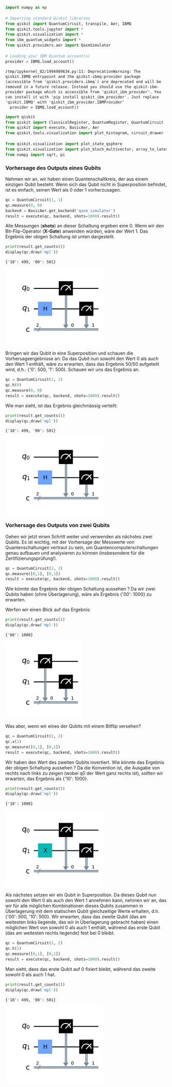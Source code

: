 ```python
import numpy as np

# Importing standard Qiskit libraries
from qiskit import QuantumCircuit, transpile, Aer, IBMQ
from qiskit.tools.jupyter import *
from qiskit.visualization import *
from ibm_quantum_widgets import *
from qiskit.providers.aer import QasmSimulator

# Loading your IBM Quantum account(s)
provider = IBMQ.load_account()
```

    /tmp/ipykernel_82/1994989634.py:11: DeprecationWarning: The qiskit.IBMQ entrypoint and the qiskit-ibmq-provider package (accessible from 'qiskit.providers.ibmq`) are deprecated and will be removed in a future release. Instead you should use the qiskit-ibm-provider package which is accessible from 'qiskit_ibm_provider'. You can install it with 'pip install qiskit_ibm_provider'. Just replace 'qiskit.IBMQ' with 'qiskit_ibm_provider.IBMProvider'
      provider = IBMQ.load_account()



```python
import qiskit
from qiskit import ClassicalRegister, QuantumRegister, QuantumCircuit
from qiskit import execute, BasicAer, Aer
from qiskit.tools.visualization import plot_histogram, circuit_drawer

from qiskit.visualization import plot_state_qsphere
from qiskit.visualization import plot_bloch_multivector, array_to_latex
from numpy import sqrt, pi
```

### Vorhersage des Outputs eines Qubits

Nehmen wir an, wir haben einen Quantenschaltkreis, der aus einem einzigen Qubit besteht. 
Wenn sich das Qubit nicht in Superposition befindet, ist es einfach, seinen Wert als 0 oder 1 vorherzusagen.


```python
qc = QuantumCircuit(1, 1)
qc.measure(0, 0)
backend = BasicAer.get_backend('qasm_simulator')
result = execute(qc, backend, shots=1000).result()
```

Alle Messungen (**shots**) an dieser Schaltung ergeben eine 0. 
Wenn wir den Bit-Flip-Operator (**X-Gate**) anwenden würden, wäre der Wert 1. Das Ergebnis der obigen Schaltung ist unten dargestellt.


```python
print(result.get_counts())
display(qc.draw('mpl'))
```

    {'10': 499, '00': 501}



    
![png](output_6_1.png)
    


Bringen wir das Qubit in eine Superposition und schauen die Vorhersageergebnisse an: 
Da das Qubit nun sowohl den Wert 0 als auch den Wert 1 enthält, wäre zu erwarten, dass das Ergebnis 50/50 aufgeteilt wird, d.h.: 
{'0': 500, '1': 500}. 
Schauen wir uns das Ergebnis an.


```python
qc = QuantumCircuit(1, 1)
qc.h(0)
qc.measure(0, 0)
result = execute(qc, backend, shots=1000).result()

```

Wie man sieht, ist das Ergebnis gleichmässig verteilt:


```python
print(result.get_counts())
display(qc.draw('mpl'))
```

    {'10': 499, '00': 501}



    
![png](output_10_1.png)
    


### Vorhersage des Outputs von zwei Qubits

Gehen wir jetzt einen Schritt weiter und verwenden als nächstes zwei Qubits. 
Es ist wichtig, mit der Vorhersage der Messwerte von Quantenschaltungen vertraut zu sein, um Quantencomputerschaltungen genau aufbauen und analysieren zu können 
(insbesondere für die Zertifizierungsprüfung!).


```python
qc = QuantumCircuit(2, 2)
qc.measure([0,1], [0,1])
result = execute(qc, backend, shots=1000).result()

```

Wie könnte das Ergebnis der obigen Schaltung aussehen ?
Da wir zwei Qubits haben (ohne Überlagerung), wäre als Ergebnis {'00': 1000} zu erwarten. 

Werfen wir einen Blick auf das Ergebnis:


```python
print(result.get_counts())
display(qc.draw('mpl'))
```

    {'00': 1000}



    
![png](output_15_1.png)
    


Was aber, wenn wir eines der Qubits mit einem Bitflip versehen?


```python
qc = QuantumCircuit(2, 2)
qc.x(1)
qc.measure([0,1], [0,1])
result = execute(qc, backend, shots=1000).result()

```

Wir haben den Wert des zweiten Qubits invertiert. 
Wie könnte das Ergebnis der obigen Schaltung aussehen ?
Da die Konvention ist, die Ausgabe von rechts nach links zu zeigen (wobei q0 der Wert ganz rechts ist), sollten wir erwarten, das Ergebnis als {'10': 1000}.


```python
print(result.get_counts())
display(qc.draw('mpl'))
```

    {'10': 1000}



    
![png](output_19_1.png)
    


Als nächstes setzen wir ein Qubit in Superposition. 
Da dieses Qubit nun sowohl den Wert 0 als auch den Wert 1 annehmen kann, nehmen wir an, 
das wir für alle möglichen Kombinationen dieses Qubits zusammen in Überlagerung mit dem statischen Qubit gleichzeitige Werte erhalten,
d.h. {'00': 500, '10': 500}. 
Wir erwarten, dass das zweite Qubit (das am weitesten links liegende, das wir in Überlagerung gebracht haben) einen möglichen Wert von sowohl 0 als auch 1 enthält, 
während das erste Qubit (das am weitesten rechts liegende) fest bei 0 bleibt.


```python
qc = QuantumCircuit(2, 2)
qc.h(1)
qc.measure([0,1], [0,1])
result = execute(qc, backend, shots=1000).result()
```

Man sieht, dass das erste Qubit auf 0 fixiert bleibt, während das zweite sowohl 0 als auch 1 hat.


```python
print(result.get_counts())
display(qc.draw('mpl'))
```

    {'10': 499, '00': 501}



    
![png](output_23_1.png)
    



```python

```


```python

```


```python

```
